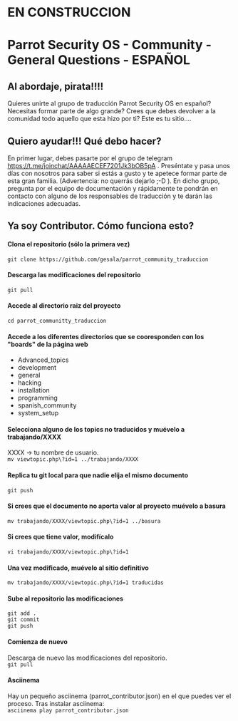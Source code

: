 # EN CONSTRUCCION

# Parrot Security OS - Community - General Questions - ESPAÑOL
## Al abordaje, pirata!!!!

Quieres unirte al grupo de traducción Parrot Security OS en español?
Necesitas formar parte de algo grande? Crees que debes devolver a la comunidad todo aquello que esta hizo por ti?
Este es tu sitio....

## Quiero ayudar!!! Qué debo hacer? 


En primer lugar, debes pasarte por el grupo de telegram https://t.me/joinchat/AAAAAECEF7201Jk3bOB5pA .
Preséntate y pasa unos días con nosotros para saber si estás a gusto y te apetece formar parte de esta gran familia. (Advertencia: no querrás dejarlo ;-D ).
En dicho grupo, pregunta por el equipo de documentación y rápidamente te pondrán en contacto con alguno de los responsables de traducción y te darán las indicaciones adecuadas.


## Ya soy Contributor. Cómo funciona esto?

#### Clona el repositorio (sólo la primera vez)
`git clone https://github.com/gesala/parrot_community_traduccion`
#### Descarga las modificaciones del repositorio
`git pull`
#### Accede al directorio raiz del proyecto
`cd parrot_communitty_traduccion`
#### Accede a los diferentes directorios que se cooresponden con los "boards" de la página web
* Advanced_topics
* development
* general
* hacking
* installation
* programming
* spanish_community
* system_setup
#### Selecciona alguno de los topics no traducidos y muévelo a trabajando/XXXX
XXXX -> tu nombre de usuario.  
`mv viewtopic.php\?id=1 ../trabajando/XXXX`
#### Replica tu git local para que nadie elija el mismo documento
`git push`
#### Si crees que el documento no aporta valor al proyecto muévelo a basura
`mv trabajando/XXXX/viewtopic.php\?id=1 ../basura`
#### Si crees que tiene valor, modifícalo
`vi trabajando/XXXX/viewtopic.php\?id=1`
#### Una vez modificado, muévelo al sitio definitivo
`mv trabajando/XXXX/viewtopic.php\?id=1 traducidas`
#### Sube al repositorio las modificaciones
`git add .`  
`git commit`  
`git push`
#### Comienza de nuevo
Descarga de nuevo las modificaciones del repositorio.  
`git pull`

#### Asciinema
Hay un pequeño asciinema (parrot_contributor.json) en el que puedes ver el proceso.
Tras instalar asciinema:  
`asciinema play parrot_contributor.json`
